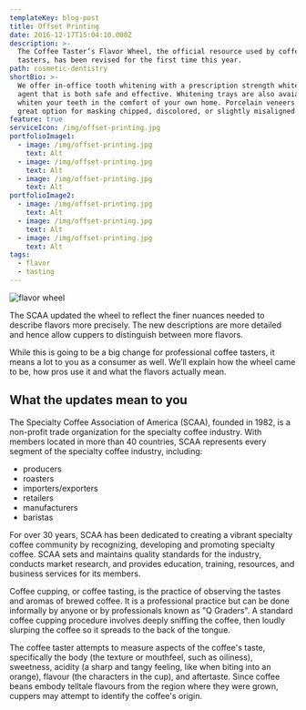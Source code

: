 ```yaml
---
templateKey: blog-post
title: Offset Printing
date: 2016-12-17T15:04:10.000Z
description: >-
  The Coffee Taster’s Flavor Wheel, the official resource used by coffee
  tasters, has been revised for the first time this year.
path: cosmetic-dentistry
shortBio: >-
  We offer in-office tooth whitening with a prescription strength whitening
  agent that is both safe and effective. Whitening trays are also avaialbe to
  whiten your teeth in the comfort of your own home. Porcelain veneers are a
  great option for masking chipped, discolored, or slightly misaligned teeth..
feature: true
serviceIcon: /img/offset-printing.jpg
portfolioImage1:
  - image: /img/offset-printing.jpg
    text: Alt
  - image: /img/offset-printing.jpg
    text: Alt
  - image: /img/offset-printing.jpg
    text: Alt
portfolioImage2:
  - image: /img/offset-printing.jpg
    text: Alt
  - image: /img/offset-printing.jpg
    text: Alt
  - image: /img/offset-printing.jpg
    text: Alt
tags:
  - flavor
  - tasting
---
```


![flavor wheel](/img/flavor_wheel.jpg)

The SCAA updated the wheel to reflect the finer nuances needed to describe flavors more precisely. The new descriptions are more detailed and hence allow cuppers to distinguish between more flavors.

While this is going to be a big change for professional coffee tasters, it means a lot to you as a consumer as well. We’ll explain how the wheel came to be, how pros use it and what the flavors actually mean.

## What the updates mean to you

The Specialty Coffee Association of America (SCAA), founded in 1982, is a non-profit trade organization for the specialty coffee industry. With members located in more than 40 countries, SCAA represents every segment of the specialty coffee industry, including:

- producers
- roasters
- importers/exporters
- retailers
- manufacturers
- baristas

For over 30 years, SCAA has been dedicated to creating a vibrant specialty coffee community by recognizing, developing and promoting specialty coffee. SCAA sets and maintains quality standards for the industry, conducts market research, and provides education, training, resources, and business services for its members.

Coffee cupping, or coffee tasting, is the practice of observing the tastes and aromas of brewed coffee. It is a professional practice but can be done informally by anyone or by professionals known as "Q Graders". A standard coffee cupping procedure involves deeply sniffing the coffee, then loudly slurping the coffee so it spreads to the back of the tongue.

The coffee taster attempts to measure aspects of the coffee's taste, specifically the body (the texture or mouthfeel, such as oiliness), sweetness, acidity (a sharp and tangy feeling, like when biting into an orange), flavour (the characters in the cup), and aftertaste. Since coffee beans embody telltale flavours from the region where they were grown, cuppers may attempt to identify the coffee's origin.
